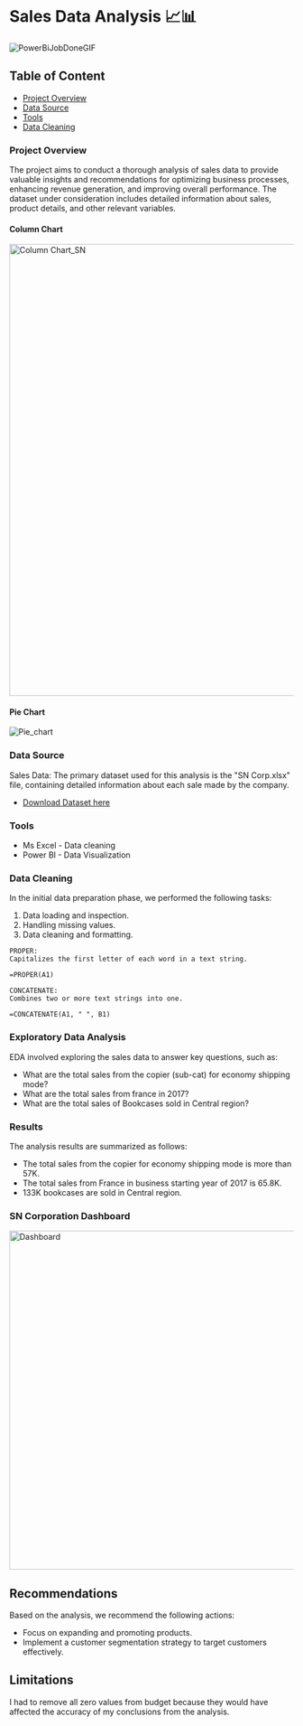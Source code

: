 # Sales Data Analysis 📈📊


![PowerBiJobDoneGIF](https://github.com/Harshitha129/Sales-Analysis_PowerBi/assets/89914609/2dfe1974-04b9-46a3-8a6d-07e947698776)



## Table of Content

- [Project Overview](#project-overview)
- [Data Source](#data-source)
- [Tools](#tools)
- [Data Cleaning](#data-cleaning)

### Project Overview

The project aims to conduct a thorough analysis of sales data to provide valuable insights and recommendations for optimizing business processes, enhancing revenue generation, and improving overall performance. The dataset under consideration includes detailed information about sales, product details, and other relevant variables.

#### Column Chart
<img align="center" alt="Column Chart_SN" width="800" src="https://github.com/Harshitha129/Sales-Analysis_PowerBi/assets/89914609/dee2469c-f88a-41f6-8f06-b40256e11379">

#### Pie Chart
<img align="center" alt="Pie_chart" src="https://github.com/Harshitha129/Sales-Analysis_PowerBi/assets/89914609/8238b28b-54bf-460a-9c0d-2ebd49d9872d">


### Data Source

Sales Data: The primary dataset used for this analysis is the "SN Corp.xlsx" file, containing detailed information about each sale made by the company.
- [Download Dataset here](https://github.com/Harshitha129/SN_Corp_Project/files/14013297/SN.Corp.xlsx)
  
### Tools

- Ms Excel - Data cleaning
- Power BI - Data Visualization

### Data Cleaning

In the initial data preparation phase, we performed the following tasks:
1. Data loading and inspection.
2. Handling missing values.
3. Data cleaning and formatting.

```
PROPER:
Capitalizes the first letter of each word in a text string.

=PROPER(A1)
```
```
CONCATENATE:
Combines two or more text strings into one.

=CONCATENATE(A1, " ", B1)
```

### Exploratory Data Analysis
EDA involved exploring the sales data to answer key questions, such as:

- What are the total sales from the copier (sub-cat) for economy shipping mode?
- What are the total sales from france in 2017?
- What are the total sales of Bookcases sold in Central region?

### Results

The analysis results are summarized as follows:
- The total sales from the copier for economy shipping mode is more than 57K.
- The total sales from France in business starting year of 2017 is 65.8K.
- 133K bookcases are sold in Central region.

### SN Corporation Dashboard

<img align="center" alt="Dashboard" width="600" src="https://github.com/Harshitha129/Sales-Analysis_PowerBi/assets/89914609/6aa21438-2ee8-4655-b14b-c2e945887548">



## Recommendations

Based on the analysis, we recommend the following actions:
- Focus on expanding and promoting products.
- Implement a customer segmentation strategy to target customers effectively.

## Limitations
I had to remove all zero values from budget because they would have affected the accuracy of my conclusions from the analysis.

